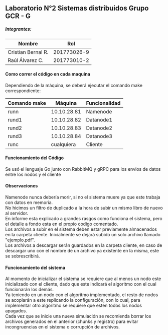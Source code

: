 ## Laboratorio N°2 Sistemas distribuidos Grupo GCR - G
##### Integrantes:

| Nombre  |   Rol|
| ------------ | ------------ |
| Cristian Bernal R.  | 201773026-9   |
|  Raúl Álvarez C. |  201773010-2 |



#### Como correr el código en cada maquina
Dependiendo de la máquina, se deberá ejecutar el comando make correspondiente:

| Comando make | Máquina     | Funcionalidad |
|--------------|-------------|---------------|
| runn         | 10.10.28.81 | Namenode      |
| rund1        | 10.10.28.82 | Datanode1     |
| rund2        | 10.10.28.83 | Datanode2     |
| rund3        | 10.10.28.84 | Datanode3     |
| runc         | cualquiera  | Cliente       |


#### Funcionamiento del Código
Se usó el lenguaje Go junto con RabbitMQ y gRPC para los envios de datos entre los nodos y el cliente

#### Observaciones
Namenode nunca debería morir, si no el sistema muere ya que este trabaja con datos en memoria.  
No hicimos un filtro de duplicado a la hora de subir un mismo libro de nuevo al servidor.  
En informe esta explicado a grandes rasgos como funciona el sistema, pero el detalle a fondo esta en el propio codigo comentado.  
Los archivos a subir en el sistema deben estar previamente almacenados en la carpeta cliente. Inicialmente se dejará subido un solo archivo llamado "ejemplo.pdf".  
Los archivos a descargar serán guardados en la carpeta cliente, en caso de descargar uno con el nombre de un archivo ya existente en la misma, este se sobrescribirá.  

#### Funcionamiento del sistema
Al momento de inicializar el sistema se requiere que al menos un nodo este inicializado con el cliente, dado que este indicará el algoritmo con el cual funcionarán los demás.  
Ya teniendo en un nodo con el algoritmo implementado, el resto de nodos se acoplarán a este replicando la configuración, con lo cual, para implementar otro algoritmo se requiere que esten todos los nodos apagados.  
Cada vez que se inicie una nueva simulación se recomienda borrar los archivos generados en el anterior (chunks y registro) para evitar incongruencias en el sistema o corrupción de archivos.
